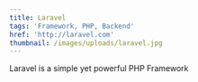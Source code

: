 ```yaml
---
title: Laravel
tags: 'Framework, PHP, Backend'
href: 'http://laravel.com'
thumbnail: /images/uploads/laravel.jpg
---
```

Laravel is a simple yet powerful PHP Framework